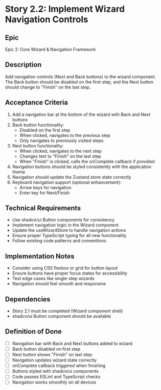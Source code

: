 # Story 2.2: Implement Wizard Navigation Controls

## Epic
Epic 2: Core Wizard & Navigation Framework

## Description
Add navigation controls (Next and Back buttons) to the wizard component. The Back button should be disabled on the first step, and the Next button should change to "Finish" on the last step.

## Acceptance Criteria
1. Add a navigation bar at the bottom of the wizard with Back and Next buttons
2. Back button functionality:
   - Disabled on the first step
   - When clicked, navigates to the previous step
   - Only navigates to previously visited steps
3. Next button functionality:
   - When clicked, navigates to the next step
   - Changes text to "Finish" on the last step
   - When "Finish" is clicked, calls the onComplete callback if provided
4. Navigation buttons should be styled consistently with the application theme
5. Navigation should update the Zustand store state correctly
6. Keyboard navigation support (optional enhancement):
   - Arrow keys for navigation
   - Enter key for Next/Finish

## Technical Requirements
- Use shadcn/ui Button components for consistency
- Implement navigation logic in the Wizard component
- Update the useWizardStore to handle navigation actions
- Ensure proper TypeScript typing for all new functionality
- Follow existing code patterns and conventions

## Implementation Notes
- Consider using CSS flexbox or grid for button layout
- Ensure buttons have proper focus states for accessibility
- Test edge cases like single-step wizards
- Navigation should feel smooth and responsive

## Dependencies
- Story 2.1 must be completed (Wizard component shell)
- shadcn/ui Button component should be available

## Definition of Done
- [ ] Navigation bar with Back and Next buttons added to wizard
- [ ] Back button disabled on first step
- [ ] Next button shows "Finish" on last step
- [ ] Navigation updates wizard state correctly
- [ ] onComplete callback triggered when finishing
- [ ] Buttons styled with shadcn/ui components
- [ ] Code passes ESLint and TypeScript checks
- [ ] Navigation works smoothly on all devices